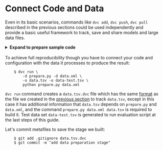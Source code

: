 # Connect Code and Data

Even in its basic scenarios, commands like `dvc add`, `dvc push`, `dvc pull`
described in the previous sections could be used independently and provide a
basic useful framework to track, save and share models and large data files.

<details><summary><strong>Expand to prepare sample code</strong></summary>
<p>
If you have been following along the get started from the very beginning,
run these commands to get the sample code and install dependencies. It will
install packages like <code>panda</code> and  <code>scikit-learn</code>,
that are required to run this example, consider using <code>virtualenv</code>
to isolate your environment:
</br>
<pre>
    $ wget -q -O - https://dvc.org/s3/get-started/code.tgz | tar zx
    $ pip install -U -r requirements.txt
    $ git add .
    $ git commit -m 'add code'
</pre>
</p>
</details>
</br>
To achieve full reproducibility though you have to connect your code and
configuration with the data it processes to produce the result:

```dvc
    $ dvc run \
        -d prepare.py -d data.xml \
        -o data.tsv -o data-test.tsv \
        python prepare.py data.xml
```

`dvc run` command creates a `data.tsv.dvc` file which has the same
[format](/doc/user-guide/dvc-file-format) as the file we created in the
[previous section](/doc/get-started/add-files) to track `data.tsv`, except in
this case it has additional information that `data.tsv` depends on `prepare.py`
and `data.xml`, and the command `prepare.py data.xml data.tsv` is required to
build it. Test data set `data-test.tsv` is generated to run evaluation script at
the last steps of this guide.

Let's commit metafiles to save the stage we built:

```dvc
    $ git add .gitignore data.tsv.dvc
    $ git commit -m "add data preparation stage"
```
